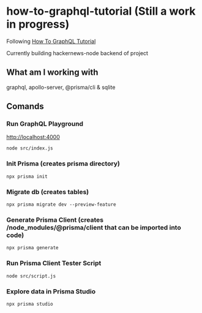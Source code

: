 # how-to-graphql-tutorial (Still a work in progress)
Following [How To GraphQL Tutorial](https://www.howtographql.com/graphql-js/0-introduction)

Currently building hackernews-node backend of project

## What am I working with
graphql, apollo-server, @prisma/cli & sqlite

## Comands
### Run GraphQL Playground
[http://localhost:4000](http://localhost:4000)
```
node src/index.js
```

### Init Prisma (creates prisma directory)
```
npx prisma init
```

### Migrate db (creates tables)
```
npx prisma migrate dev --preview-feature
```

### Generate Prisma Client (creates /node_modules/@prisma/client that can be imported into code)
```
npx prisma generate
```

### Run Prisma Client Tester Script
```
node src/script.js
```

### Explore data in Prisma Studio
```
npx prisma studio
```
